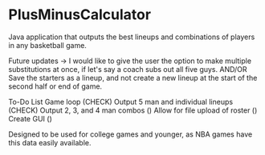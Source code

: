# PlusMinusCalculator
Java application that outputs the best lineups and combinations of players in any basketball game.

Future updates -> I would like to give the user the option to make multiple substitutions at once, if let's say a coach subs out all five guys. 
AND/OR
Save the starters as a lineup, and not create a new lineup at the start of the second half or end of game. 

To-Do List
Game loop (CHECK)
Output 5 man and individual lineups (CHECK)
Output 2, 3, and 4 man combos ()
Allow for file upload of roster ()
Create GUI ()

Designed to be used for college games and younger, as NBA games have this data easily available. 
